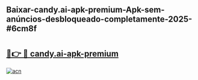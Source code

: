 ## Baixar-candy.ai-apk-premium-Apk-sem-anúncios-desbloqueado-completamente-2025-#6cm8f

# <h2><a href="https://ainizakaria.my?title=candy.ai-apk-premium&ref=20M">🔗👉 🔴 candy.ai-apk-premium</a></h2>

[![acn](https://github.com/user-attachments/assets/0f9c940e-d8b0-45ae-aac7-cd30a18b3e1c)](https://ainizakaria.my?title=candy.ai-apk-premium&ref=20M)


